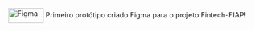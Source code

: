  <div>
<img align="center" alt="Figma" height="30" width="70" src="https://cdn.jsdelivr.net/gh/devicons/devicon/icons/figma/figma-original.svg" /> Primeiro protótipo criado Figma para o projeto Fintech-FIAP! </div>
   
